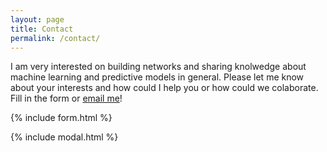 ```yaml
---
layout: page
title: Contact
permalink: /contact/
---
```


I am very interested on building networks and sharing knolwedge about machine learning and predictive models in general. Please let me know about your interests and how could I help you or how could we colaborate. Fill in the form or [email me](mailto:{{site.email}})!

{% include form.html %}

{% include modal.html %}
